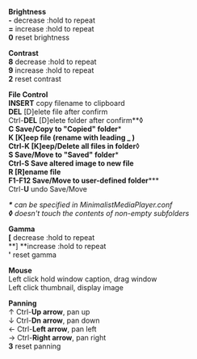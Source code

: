 
**Brightness**<br />
**\-** decrease  :hold to repeat<br />
**=** increase  :hold to repeat<br />
**0** reset brightness<br />

**Contrast**<br />
**8** decrease :hold to repeat<br />
**9** increase  :hold to repeat<br />
**2** reset contrast<br />

**File Control**<br />
**INSERT** copy filename to clipboard<br />
**DEL** [D]elete file after confirm<br />
Ctrl-**DEL** [D]elete folder after confirm**&loz;**<br />
**C** Save/Copy to "Copied" folder**\***<br />
**K** [K]eep file (rename with leading _ )<br />
Ctrl-**K** [K]eep/Delete all files in folder**&loz;**<br />
**S** Save/Move to "Saved" folder**\***<br />
Ctrl-**S** Save altered image to new file<br />
**R** [R]ename file<br />
**F1-F12** Save/Move to user-defined folder**\***<br />
Ctrl-**U** undo Save/Move<br />

_**\*** can be specified in MinimalistMediaPlayer.conf_<br />
_**&loz;** doesn't touch the contents of non-empty subfolders_<br />

**Gamma**<br />
**[** decrease :hold to repeat<br />
**] **increase :hold to repeat<br />
**'** reset gamma<br />

**Mouse**<br />
Left click hold window caption, drag window<br />
Left click thumbnail, display image<br />

**Panning**<br />
&uarr; Ctrl-**Up arrow**, pan up<br />
&darr; Ctrl-**Dn arrow**, pan down<br />
&larr; Ctrl-**Left arrow**, pan left<br />
&rarr; Ctrl-**Right arrow**, pan right<br />
**3** reset panning<br />

